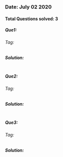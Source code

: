 ### Date: July 02 2020

#### Total Questions solved: 3
##### Que1: 
###### Tag:
##### Solution:
```

```

##### Que2: 
###### Tag: 
#####  Solution:
````

````

##### Que3: 
###### Tag:
#####  Solution:
````
````

